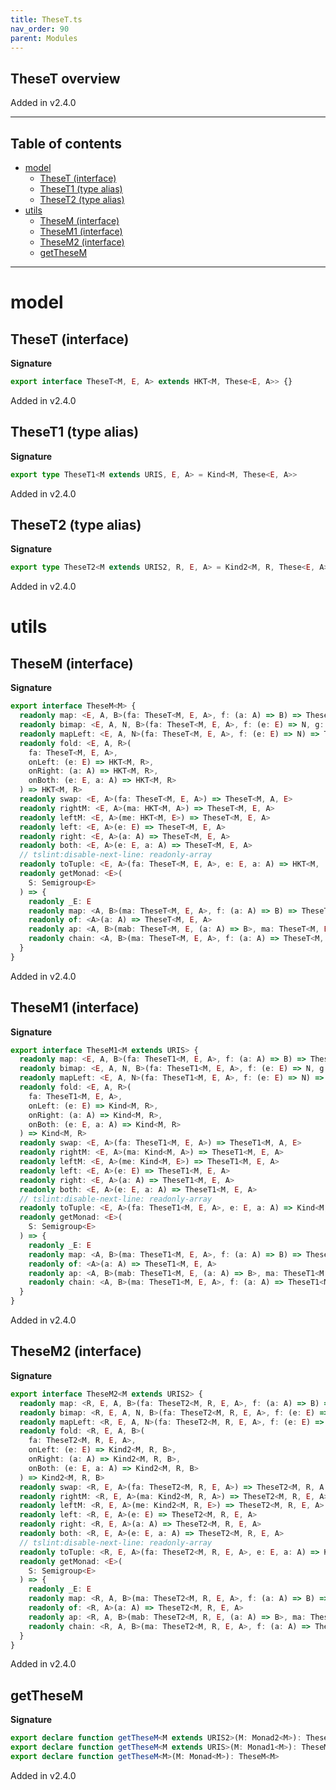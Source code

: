 ```yaml
---
title: TheseT.ts
nav_order: 90
parent: Modules
---
```


## TheseT overview

Added in v2.4.0

---

<h2 class="text-delta">Table of contents</h2>

- [model](#model)
  - [TheseT (interface)](#theset-interface)
  - [TheseT1 (type alias)](#theset1-type-alias)
  - [TheseT2 (type alias)](#theset2-type-alias)
- [utils](#utils)
  - [TheseM (interface)](#thesem-interface)
  - [TheseM1 (interface)](#thesem1-interface)
  - [TheseM2 (interface)](#thesem2-interface)
  - [getTheseM](#getthesem)

---

# model

## TheseT (interface)

**Signature**

```ts
export interface TheseT<M, E, A> extends HKT<M, These<E, A>> {}
```

Added in v2.4.0

## TheseT1 (type alias)

**Signature**

```ts
export type TheseT1<M extends URIS, E, A> = Kind<M, These<E, A>>
```

Added in v2.4.0

## TheseT2 (type alias)

**Signature**

```ts
export type TheseT2<M extends URIS2, R, E, A> = Kind2<M, R, These<E, A>>
```

Added in v2.4.0

# utils

## TheseM (interface)

**Signature**

```ts
export interface TheseM<M> {
  readonly map: <E, A, B>(fa: TheseT<M, E, A>, f: (a: A) => B) => TheseT<M, E, B>
  readonly bimap: <E, A, N, B>(fa: TheseT<M, E, A>, f: (e: E) => N, g: (a: A) => B) => TheseT<M, N, B>
  readonly mapLeft: <E, A, N>(fa: TheseT<M, E, A>, f: (e: E) => N) => TheseT<M, N, A>
  readonly fold: <E, A, R>(
    fa: TheseT<M, E, A>,
    onLeft: (e: E) => HKT<M, R>,
    onRight: (a: A) => HKT<M, R>,
    onBoth: (e: E, a: A) => HKT<M, R>
  ) => HKT<M, R>
  readonly swap: <E, A>(fa: TheseT<M, E, A>) => TheseT<M, A, E>
  readonly rightM: <E, A>(ma: HKT<M, A>) => TheseT<M, E, A>
  readonly leftM: <E, A>(me: HKT<M, E>) => TheseT<M, E, A>
  readonly left: <E, A>(e: E) => TheseT<M, E, A>
  readonly right: <E, A>(a: A) => TheseT<M, E, A>
  readonly both: <E, A>(e: E, a: A) => TheseT<M, E, A>
  // tslint:disable-next-line: readonly-array
  readonly toTuple: <E, A>(fa: TheseT<M, E, A>, e: E, a: A) => HKT<M, [E, A]>
  readonly getMonad: <E>(
    S: Semigroup<E>
  ) => {
    readonly _E: E
    readonly map: <A, B>(ma: TheseT<M, E, A>, f: (a: A) => B) => TheseT<M, E, B>
    readonly of: <A>(a: A) => TheseT<M, E, A>
    readonly ap: <A, B>(mab: TheseT<M, E, (a: A) => B>, ma: TheseT<M, E, A>) => TheseT<M, E, B>
    readonly chain: <A, B>(ma: TheseT<M, E, A>, f: (a: A) => TheseT<M, E, B>) => TheseT<M, E, B>
  }
}
```

Added in v2.4.0

## TheseM1 (interface)

**Signature**

```ts
export interface TheseM1<M extends URIS> {
  readonly map: <E, A, B>(fa: TheseT1<M, E, A>, f: (a: A) => B) => TheseT1<M, E, B>
  readonly bimap: <E, A, N, B>(fa: TheseT1<M, E, A>, f: (e: E) => N, g: (a: A) => B) => TheseT1<M, N, B>
  readonly mapLeft: <E, A, N>(fa: TheseT1<M, E, A>, f: (e: E) => N) => TheseT1<M, N, A>
  readonly fold: <E, A, R>(
    fa: TheseT1<M, E, A>,
    onLeft: (e: E) => Kind<M, R>,
    onRight: (a: A) => Kind<M, R>,
    onBoth: (e: E, a: A) => Kind<M, R>
  ) => Kind<M, R>
  readonly swap: <E, A>(fa: TheseT1<M, E, A>) => TheseT1<M, A, E>
  readonly rightM: <E, A>(ma: Kind<M, A>) => TheseT1<M, E, A>
  readonly leftM: <E, A>(me: Kind<M, E>) => TheseT1<M, E, A>
  readonly left: <E, A>(e: E) => TheseT1<M, E, A>
  readonly right: <E, A>(a: A) => TheseT1<M, E, A>
  readonly both: <E, A>(e: E, a: A) => TheseT1<M, E, A>
  // tslint:disable-next-line: readonly-array
  readonly toTuple: <E, A>(fa: TheseT1<M, E, A>, e: E, a: A) => Kind<M, [E, A]>
  readonly getMonad: <E>(
    S: Semigroup<E>
  ) => {
    readonly _E: E
    readonly map: <A, B>(ma: TheseT1<M, E, A>, f: (a: A) => B) => TheseT1<M, E, B>
    readonly of: <A>(a: A) => TheseT1<M, E, A>
    readonly ap: <A, B>(mab: TheseT1<M, E, (a: A) => B>, ma: TheseT1<M, E, A>) => TheseT1<M, E, B>
    readonly chain: <A, B>(ma: TheseT1<M, E, A>, f: (a: A) => TheseT1<M, E, B>) => TheseT1<M, E, B>
  }
}
```

Added in v2.4.0

## TheseM2 (interface)

**Signature**

```ts
export interface TheseM2<M extends URIS2> {
  readonly map: <R, E, A, B>(fa: TheseT2<M, R, E, A>, f: (a: A) => B) => TheseT2<M, R, E, B>
  readonly bimap: <R, E, A, N, B>(fa: TheseT2<M, R, E, A>, f: (e: E) => N, g: (a: A) => B) => TheseT2<M, R, N, B>
  readonly mapLeft: <R, E, A, N>(fa: TheseT2<M, R, E, A>, f: (e: E) => N) => TheseT2<M, R, N, A>
  readonly fold: <R, E, A, B>(
    fa: TheseT2<M, R, E, A>,
    onLeft: (e: E) => Kind2<M, R, B>,
    onRight: (a: A) => Kind2<M, R, B>,
    onBoth: (e: E, a: A) => Kind2<M, R, B>
  ) => Kind2<M, R, B>
  readonly swap: <R, E, A>(fa: TheseT2<M, R, E, A>) => TheseT2<M, R, A, E>
  readonly rightM: <R, E, A>(ma: Kind2<M, R, A>) => TheseT2<M, R, E, A>
  readonly leftM: <R, E, A>(me: Kind2<M, R, E>) => TheseT2<M, R, E, A>
  readonly left: <R, E, A>(e: E) => TheseT2<M, R, E, A>
  readonly right: <R, E, A>(a: A) => TheseT2<M, R, E, A>
  readonly both: <R, E, A>(e: E, a: A) => TheseT2<M, R, E, A>
  // tslint:disable-next-line: readonly-array
  readonly toTuple: <R, E, A>(fa: TheseT2<M, R, E, A>, e: E, a: A) => Kind2<M, R, [E, A]>
  readonly getMonad: <E>(
    S: Semigroup<E>
  ) => {
    readonly _E: E
    readonly map: <R, A, B>(ma: TheseT2<M, R, E, A>, f: (a: A) => B) => TheseT2<M, R, E, B>
    readonly of: <R, A>(a: A) => TheseT2<M, R, E, A>
    readonly ap: <R, A, B>(mab: TheseT2<M, R, E, (a: A) => B>, ma: TheseT2<M, R, E, A>) => TheseT2<M, R, E, B>
    readonly chain: <R, A, B>(ma: TheseT2<M, R, E, A>, f: (a: A) => TheseT2<M, R, E, B>) => TheseT2<M, R, E, B>
  }
}
```

Added in v2.4.0

## getTheseM

**Signature**

```ts
export declare function getTheseM<M extends URIS2>(M: Monad2<M>): TheseM2<M>
export declare function getTheseM<M extends URIS>(M: Monad1<M>): TheseM1<M>
export declare function getTheseM<M>(M: Monad<M>): TheseM<M>
```

Added in v2.4.0
